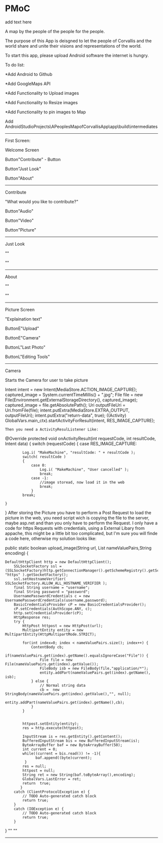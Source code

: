 # PMoC

add text here

A map by the people of the people for the people.

The purpose of this App is deisgned to let the people of Corvallis and the world share and unite their visions and representations of the world.

To start this app, please upload Android software the internet is hungry.

To do list:

*Add Android to Github

*Add GoogleMaps API

*Add Functionality to Upload images

*Add Functionality to Resize images

*Add Functionality to pin images to Map

Add AndroidStudioProjects\APeoplesMapofCorvallisApp\app\build\intermediates



-----------------------------------------------------

First Screen:

Welcome Screen

Button"Contribute" - Button

Button"Just Look"

Button"About"

----------------------------------------------------

Contribute

"What would you like to contribute?"

Button"Audio"

Button"Video"

Button"Picture"

----------------------------------------------------

Just Look

""

""

----------------------------------------------------

About

""

""

----------------------------------------------------

Picture Screen

"Explaination text"

ButtonE"Upload"

ButtonE"Camera"

ButtonL"Last Photo"

ButtonL"Editing Tools"


----------------------------------------------------

Camera

Starts the Camera for user to take picture


Intent intent = new Intent(MediaStore.ACTION_IMAGE_CAPTURE); 
    captured_image = System.currentTimeMillis() + ".jpg";
    File file = new File(Environment.getExternalStorageDirectory(), captured_image); 
    captured_image = file.getAbsolutePath();
    Uri outputFileUri = Uri.fromFile(file); 
    intent.putExtra(MediaStore.EXTRA_OUTPUT, outputFileUri); 
    intent.putExtra("return-data", true);
    ((Activity) GlobalVars.main_ctx).startActivityForResult(intent, RES_IMAGE_CAPTURE);
    
    Then you need a ActivityResulListener Like:

@Override
protected void onActivityResult(int requestCode, int resultCode, Intent data)
{
    switch (requestCode) { 
        case RES_IMAGE_CAPTURE: 

            Log.i( "MakeMachine", "resultCode: " + resultCode );
            switch( resultCode )
            {
                case 0:
                    Log.i( "MakeMachine", "User cancelled" );
                    break;
                case -1:
                    //image storead, now load it in the web
                    break;
                }
            break;

    }   
}
After storing the Picture you have to perform a Post Request to load the picture in the web, you need script wich is copying the file to the server, maybe asp.net and than you only have to perform the Request. I only have a code for https Requests with credentials, using a External Libary from appache, this might be a little bit too complicated, but I'm sure you will finde a code here, otherwise my solution looks like:

public static boolean upload_image(String url, List<NameValuePair> nameValuePairs,String encoding) {

    DefaultHttpClient http = new DefaultHttpClient();
        SSLSocketFactory ssl =  (SSLSocketFactory)http.getConnectionManager().getSchemeRegistry().getScheme( "https" ).getSocketFactory(); 
        ssl.setHostnameVerifier( SSLSocketFactory.ALLOW_ALL_HOSTNAME_VERIFIER );
        final String username = "username";
        final String password = "password";
        UsernamePasswordCredentials c = new UsernamePasswordCredentials(username,password);
        BasicCredentialsProvider cP = new BasicCredentialsProvider(); 
        cP.setCredentials(AuthScope.ANY, c); 
        http.setCredentialsProvider(cP);
        HttpResponse res;
        try {
            HttpPost httpost = new HttpPost(url);
            MultipartEntity entity = new MultipartEntity(HttpMultipartMode.STRICT); 

            for(int index=0; index < nameValuePairs.size(); index++) { 
                ContentBody cb;
                if(nameValuePairs.get(index).getName().equalsIgnoreCase("File")) { 
                    File file = new File(nameValuePairs.get(index).getValue());
                    FileBody isb = new FileBody(file,"application/*");
                    entity.addPart(nameValuePairs.get(index).getName(), isb);
                } else { 
                    // Normal string data 
                    cb =  new StringBody(nameValuePairs.get(index).getValue(),"", null);
                    entity.addPart(nameValuePairs.get(index).getName(),cb); 
                } 
            } 


            httpost.setEntity(entity);
            res = http.execute(httpost);

            InputStream is = res.getEntity().getContent();
            BufferedInputStream bis = new BufferedInputStream(is);
            ByteArrayBuffer baf = new ByteArrayBuffer(50);
            int current = 0;
            while((current = bis.read()) != -1){
                  baf.append((byte)current);
             }
            res = null;
            httpost = null;
            String ret = new String(baf.toByteArray(),encoding);
            GlobalVars.LastError = ret;
            return  true;
           } 
        catch (ClientProtocolException e) {
            // TODO Auto-generated catch block
            return true;
        } 
        catch (IOException e) {
            // TODO Auto-generated catch block
            return true;
        } 

} 
""
""

----------------------------------------------------
